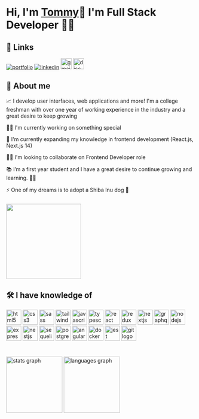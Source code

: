 # Hi, I'm <a href="https://tommyphan.dev/" target="_blank">Tommy</a>👋 I'm Full Stack Developer 👨‍💻

## 🔗 Links
[![portfolio](https://img.shields.io/badge/my_portfolio-000?style=for-the-badge&logo=ko-fi&logoColor=white)](https://tommyphan.dev/)
[![linkedin](https://img.shields.io/badge/linkedin-0A66C2?style=for-the-badge&logo=linkedin&logoColor=white)](https://www.linkedin.com/in/tommy04/)
<img src="https://img.shields.io/static/v1?message=Gmail&logo=gmail&label=tommyphan2004.tp@gmail.com&color=D14836&logoColor=white&labelColor=81b29a&style=for-the-badge" height="29" alt="gmail logo"  />
<a href="discordapp.com/users/326660148355661825" target="_blank">
    <img src="https://img.shields.io/static/v1?message=Discord&logo=discord&label=0xy#2276&color=03045e&logoColor=white&labelColor=&style=for-the-badge" height="29" alt="discord logo"  />
</a>

## 🚀 About me
📈 I develop user interfaces, web applications and more! I'm a college freshman with over one year of working experience in the industry and a great desire to keep growing 

👩‍💻 I'm currently working on something special

🧠 I'm currently expanding my knowledge in frontend development (React.js, Next.js 14)

👯‍♀️ I'm looking to collaborate on Frontend Developer role

📚 I’m a first year student and I have a great desire to continue growing and learning. 🧙‍♂️

⚡ One of my dreams is to adopt a Shiba Inu dog 🦮

###

<img height="200" src="https://media.tenor.com/OWI_ai132b0AAAAC/wink-dog.gif"  />

###

## 🛠 I have knowledge of

<div>

 <img src="https://skillicons.dev/icons?i=html" height="40" alt="html5 logo" />

 <img src="https://skillicons.dev/icons?i=css" height="40" alt="css3 logo" />

 <img src="https://skillicons.dev/icons?i=sass" height="40" alt="sass logo" />

 <img src="https://skillicons.dev/icons?i=tailwind" height="40" alt="tailwindcss logo" />

 <img src="https://skillicons.dev/icons?i=js" height="40" alt="javascript logo" />

 <img src="https://skillicons.dev/icons?i=ts" height="40" alt="typescript logo" />

 <img src="https://skillicons.dev/icons?i=react" height="40" alt="react logo" />

 <img src="https://skillicons.dev/icons?i=redux" height="40" alt="redux logo"  />
  
 <img src="https://skillicons.dev/icons?i=nextjs" height="40" alt="nextjs logo" />

 <img src="https://skillicons.dev/icons?i=graphql" height="40" alt="graphql logo"  />

 <img src="https://skillicons.dev/icons?i=nodejs" height="40" alt="nodejs logo" />

 <img src="https://skillicons.dev/icons?i=express" height="40" alt="express logo"  />

 <img src="https://skillicons.dev/icons?i=nestjs" height="40" alt="nestjs logo" />

 <img src="https://skillicons.dev/icons?i=sequelize" height="40" alt="sequelize logo" />

 <img src="https://skillicons.dev/icons?i=postgres" height="40" alt="postgresql logo" />
 
 <img src="https://skillicons.dev/icons?i=angular" height="40" alt="angularjs logo"  />

 <img src="https://skillicons.dev/icons?i=docker" height="40" alt="docker logo"  />
 
 <img src="https://skillicons.dev/icons?i=jest" height="40" alt="jest logo" />
 
 <img src="https://skillicons.dev/icons?i=git" height="40" alt="git logo"  />

</div>

###

<br clear="both">

<div>
  <img src="https://github-readme-stats.vercel.app/api?hide_title=false&hide_rank=false&show_icons=true&include_all_commits=true&count_private=true&disable_animations=false&theme=shades-of-purple&locale=en&hide_border=false&username=0xyy" height="150" alt="stats graph"  />
  <img src="https://github-readme-stats.vercel.app/api/top-langs?locale=en&hide_title=false&layout=compact&card_width=320&langs_count=5&theme=shades-of-purple&hide_border=false&username=0xyy" height="150" alt="languages graph"  />
</div>

